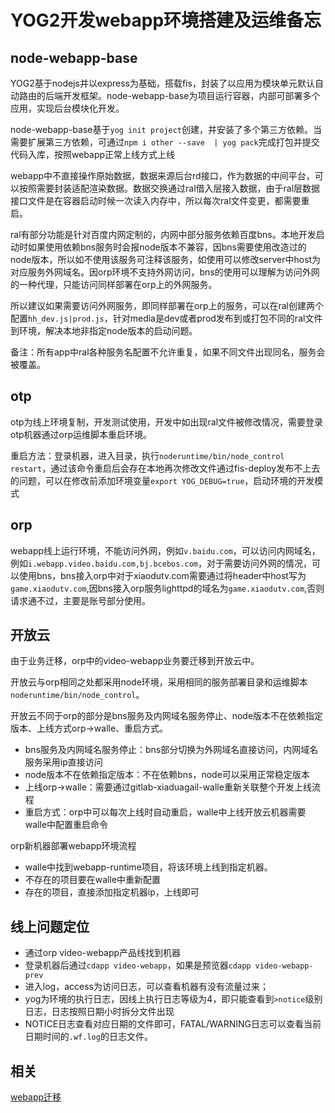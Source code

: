 # YOG2开发webapp环境搭建及运维备忘

## node-webapp-base

YOG2基于nodejs并以express为基础，搭载fis，封装了以应用为模块单元默认自动路由的后端开发框架。node-webapp-base为项目运行容器，内部可部署多个应用，实现后台模块化开发。

node-webapp-base基于`yog init project`创建，并安装了多个第三方依赖。当需要扩展第三方依赖，可通过`npm i other --save  | yog pack`完成打包并提交代码入库，按照webapp正常上线方式上线

webapp中不直接操作原始数据，数据来源后台rd接口，作为数据的中间平台，可以按照需要封装适配渲染数据。数据交换通过ral借入层接入数据，由于ral层数据接口文件是在容器启动时候一次读入内存中，所以每次ral文件变更，都需要重启。

ral有部分功能是针对百度内网定制的，内网中部分服务依赖百度bns。本地开发启动时如果使用依赖bns服务时会报node版本不兼容，因bns需要使用改造过的node版本，所以如不使用该服务可注释该服务，如使用可以修改server中host为对应服务外网域名。因orp环境不支持外网访问，bns的使用可以理解为访问外网的一种代理，只能访问同样部署在orp上的外网服务。

所以建议如果需要访问外网服务，即同样部署在orp上的服务，可以在ral创建两个配置`hh_dev.js|prod.js`，针对media是dev或者prod发布到或打包不同的ral文件到环境，解决本地非指定node版本的启动问题。

备注：所有app中ral各种服务名配置不允许重复，如果不同文件出现同名，服务会被覆盖。

## otp

otp为线上环境复制，开发测试使用，开发中如出现ral文件被修改情况，需要登录otp机器通过orp运维脚本重启环境。

重启方法：登录机器，进入目录，执行`noderuntime/bin/node_control restart`，通过该命令重启后会存在本地再次修改文件通过fis-deploy发布不上去的问题，可以在修改前添加环境变量`export YOG_DEBUG=true`，启动环境的开发模式


## orp

webapp线上运行环境，不能访问外网，例如`v.baidu.com`，可以访问内网域名，例如`i.webapp.video.baidu.com,bj.bcebos.com`，对于需要访问外网的情况，可以使用bns，bns接入orp中对于xiaodutv.com需要通过将header中host写为`game.xiaodutv.com`,因bns接入orp服务lighttpd的域名为`game.xiaodutv.com`,否则请求通不过，主要是账号部分使用。


## 开放云

由于业务迁移，orp中的video-webapp业务要迁移到开放云中。

开放云与orp相同之处都采用node环境，采用相同的服务部署目录和运维脚本`noderuntime/bin/node_control`。

开放云不同于orp的部分是bns服务及内网域名服务停止、node版本不在依赖指定版本、上线方式orp->walle、重启方式。

- bns服务及内网域名服务停止：bns部分切换为外网域名直接访问，内网域名服务采用ip直接访问 
- node版本不在依赖指定版本：不在依赖bns，node可以采用正常稳定版本
- 上线orp->walle：需要通过gitlab-xiaduagail-walle重新关联整个开发上线流程
- 重启方式：orp中可以每次上线时自动重启，walle中上线开放云机器需要walle中配置重启命令

orp新机器部署webapp环境流程

- walle中找到webapp-runtime项目，将该环境上线到指定机器。
- 不存在的项目要在walle中重新配置
- 存在的项目，直接添加指定机器ip，上线即可

## 线上问题定位

- 通过orp video-webapp产品线找到机器
- 登录机器后通过`cdapp video-webapp`，如果是预览器`cdapp video-webapp-prev`
- 进入log，access为访问日志，可以查看机器有没有流量过来；
- yog为环境的执行日志，因线上执行日志等级为4，即只能查看到`>notice`级别日志，日志按照日期小时拆分文件出现
- NOTICE日志查看对应日期的文件即可，FATAL/WARNING日志可以查看当前日期时间的`.wf.log`的日志文件。


## 相关

[webapp迁移](http://wiki.xiaodutv.com/pages/viewpage.action?pageId=15178888&flashId=-961189750)